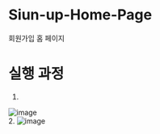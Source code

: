 # Siun-up-Home-Page
회원가입 홈 페이지
# 실행 과정
1.
![image](https://user-images.githubusercontent.com/89557740/172829985-05eca24f-8bd8-4fc7-b9e3-29ec0d466c1f.png)<br>
2.
![image](https://user-images.githubusercontent.com/89557740/172830288-f889a05e-192c-4ecb-a472-23614388d13a.png)<br>
